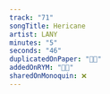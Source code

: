 ```yaml
---
track: "71"
songTitle: Hericane
artist: LANY
minutes: "5"
seconds: "46"
duplicatedOnPaper: "👍🏻"
addedOnRYM: "👍🏻"
sharedOnMonoquin: ❌
---
```

